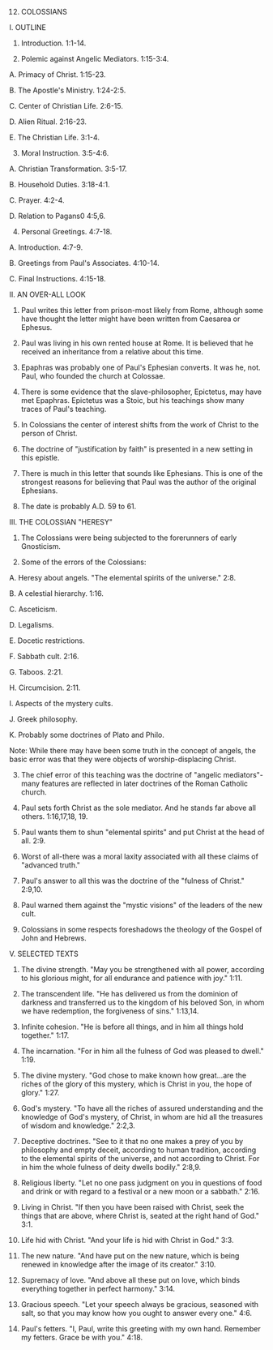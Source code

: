 

12. COLOSSIANS

I. OUTLINE

1. Introduction. 1:1-14.

2. Polemic against Angelic Mediators. 1:15-3:4.

A. Primacy of Christ. 1:15-23.

B. The Apostle's Ministry. 1:24-2:5.

C. Center of Christian Life. 2:6-15.

D. Alien Ritual. 2:16-23.

E. The Christian Life. 3:1-4.

3. Moral Instruction. 3:5-4:6.

A. Christian Transformation. 3:5-17.

B. Household Duties. 3:18-4:1.

C. Prayer. 4:2-4.

D. Relation to Pagans0 4:5,6.

4. Personal Greetings. 4:7-18.

A. Introduction. 4:7-9.

B. Greetings from Paul's Associates. 4:10-14.

C. Final Instructions. 4:15-18.

II. AN OVER-ALL LOOK

1. Paul writes this letter from prison-most likely from Rome, although some have thought the letter might have been written from Caesarea or Ephesus.

2. Paul was living in his own rented house at Rome. It is believed that he received an inheritance from a relative about this time.

3. Epaphras was probably one of Paul's Ephesian converts. It was he, not. Paul, who founded the church at Colossae.

4. There is some evidence that the slave-philosopher, Epictetus, may have met Epaphras. Epictetus was a Stoic, but his teachings show many traces of Paul's teaching.

5. In Colossians the center of interest shifts from the work of Christ to the person of Christ.

6. The doctrine of "justification by faith" is presented in a new setting in this epistle.

7. There is much in this letter that sounds like Ephesians. This is one of the strongest reasons for believing that Paul was the author of the original Ephesians.

8. The date is probably A.D. 59 to 61.

III. THE COLOSSIAN "HERESY"

1. The Colossians were being subjected to the forerunners of early Gnosticism.

2. Some of the errors of the Colossians:

A. Heresy about angels. "The elemental spirits of the universe." 2:8.

B. A celestial hierarchy. 1:16.

C. Asceticism.

D. Legalisms.

E. Docetic restrictions.

F. Sabbath cult. 2:16.

G. Taboos. 2:21.

H. Circumcision. 2:11.

I. Aspects of the mystery cults.

J. Greek philosophy.

K. Probably some doctrines of Plato and Philo.

Note: While there may have been some truth in the concept of angels, the basic error was that they were objects of worship-displacing Christ.

3. The chief error of this teaching was the doctrine of "angelic mediators"- many features are reflected in later doctrines of the Roman Catholic church.

4. Paul sets forth Christ as the sole mediator. And he stands far above all others. 1:16,17,18, 19.

5. Paul wants them to shun "elemental spirits" and put Christ at the head of all. 2:9.

6. Worst of all-there was a moral laxity associated with all these claims of "advanced truth."

7. Paul's answer to all this was the doctrine of the "fulness of Christ." 2:9,10.

8. Paul warned them against the "mystic visions" of the leaders of the new cult.

9. Colossians in some respects foreshadows the theology of the Gospel of John and Hebrews.

V. SELECTED TEXTS

1. The divine strength. "May you be strengthened with all power, according to his glorious might, for all endurance and patience with joy." 1:11.

2. The transcendent life. "He has delivered us from the dominion of darkness and transferred us to the kingdom of his beloved Son, in whom we have redemption, the forgiveness of sins." 1:13,14.

3. Infinite cohesion. "He is before all things, and in him all things hold together." 1:17.

4. The incarnation. "For in him all the fulness of God was pleased to dwell." 1:19.

5. The divine mystery. "God chose to make known how great...are the riches of the glory of this mystery, which is Christ in you, the hope of glory." 1:27.

6. God's mystery. "To have all the riches of assured understanding and the knowledge of God's mystery, of Christ, in whom are hid all the treasures of wisdom and knowledge." 2:2,3.

7. Deceptive doctrines. "See to it that no one makes a prey of you by philosophy and empty deceit, according to human tradition, according to the elemental spirits of the universe, and not according to Christ. For in him the whole fulness of deity dwells bodily." 2:8,9.

8. Religious liberty. "Let no one pass judgment on you in questions of food and drink or with regard to a festival or a new moon or a sabbath." 2:16.

9. Living in Christ. "If then you have been raised with Christ, seek the things that are above, where Christ is, seated at the right hand of God." 3:1.

10. Life hid with Christ. "And your life is hid with Christ in God." 3:3.

11. The new nature. "And have put on the new nature, which is being renewed in knowledge after the image of its creator." 3:10.

12. Supremacy of love. "And above all these put on love, which binds everything together in perfect harmony." 3:14.

13. Gracious speech. "Let your speech always be gracious, seasoned with salt, so that you may know how you ought to answer every one." 4:6.

14. Paul's fetters. "I, Paul, write this greeting with my own hand. Remember my fetters. Grace be with you." 4:18.